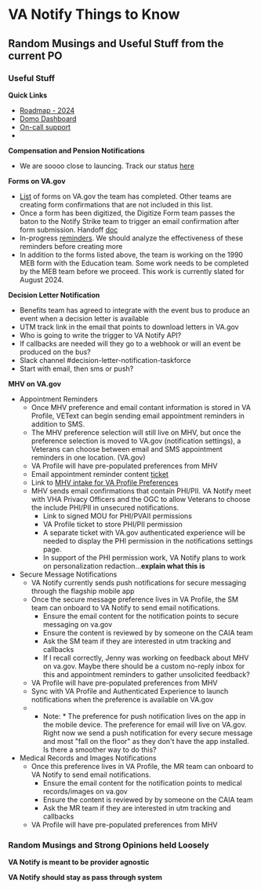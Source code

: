 
# VA Notify Things to Know

## Random Musings and Useful Stuff from the current PO

### Useful Stuff

**Quick Links**
- [Roadmap - 2024](https://app.mural.co/t/departmentofveteransaffairs9999/m/departmentofveteransaffairs9999/1699298034766/785e43fca1230ba217651aff759f161c7315c1b5?sender=u3bc5e86ddc154e1c4ba82066)
- [Domo Dashboard](https://va-gov.domo.com/page/2040841289)
- [On-call support](https://docs.google.com/spreadsheets/d/1xWzSqRzYpQmQzQGeTud2HCOICHK_EiQc0lGvnHznsZI/edit?usp=sharing)
-   
  

**Compensation and Pension Notifications**
- We are soooo close to launcing.  Track our status [here](https://github.com/department-of-veterans-affairs/va.gov-team/blob/master/products/va-notify/Comp%20&%20Pen/README.md)

  
**Forms on VA.gov**
- [List](https://github.com/department-of-veterans-affairs/va.gov-team/blob/master/products/form%20confirmations/in-progress-reminders.md) of forms  on VA.gov the team has completed.  Other teams are creating form confirmations that are not included in this list.
- Once a form has been digitized, the  Digitize Form team passes the baton to the Notify Strike team to trigger an email confirmation after form submission.  Handoff [doc](https://docs.google.com/document/d/1w6p_wvQdWL5llf6LCjv1cbPjn_eZySupmVIGdiMzT-o/edit)
- In-progress [reminders](https://github.com/department-of-veterans-affairs/va.gov-team/blob/master/products/form%20confirmations/in-progress-reminders.md).  We should analyze the effectiveness of these reminders before creating more
- In addition to the forms listed above, the team is working on the 1990 MEB form with the Education team.  Some work needs to be completed by the MEB team before we  proceed.  This work is currently slated for August 2024.

**Decision Letter Notification**
- Benefits team has agreed to integrate with the event bus to produce an event when a decision letter is available 
- UTM track link in the email that points to download letters in VA.gov
- Who is going to write the trigger to VA Notify  API?
- If callbacks are needed will they go to a webhook or will an event be produced on the bus?
- Slack channel #decision-letter-notification-taskforce
- Start with email, then sms or push?


**MHV on VA.gov**
* Appointment Reminders
  - Once MHV preference and email contant information is stored in VA Profile, VEText can begin sending email appointment reminders in addition to SMS.
  - The MHV preference selection will still live on MHV, but once the preference selection is moved to VA.gov (notification settings), a Veterans can choose between email and SMS appointment reminders in one location. (VA.gov)
  - VA Profile will have pre-populated preferences from MHV
  - Email appointment reminder content [ticket](https://github.com/department-of-veterans-affairs/va.gov-team/issues/58378)
  - Link to [MHV intake for VA Profile Preferences](https://jira.devops.va.gov/browse/VAPROPARTC-618)
  - MHV sends email confirmations that contain PHI/PII.  VA Notify meet with VHA Privacy Officers and the OGC to allow Veterans to choose the include PHI/PII in unsecured notifications.  
    + Link to signed MOU for PHI/PVAII permissions
    + VA Profile ticket to store  PHI/PII permission
    + A separate ticket with VA.gov authenticated experience will be needed to display the PHI permission in the notifications settings page.
    + In support of the PHI permission work, VA Notify plans to work on personalization redaction...**explain what this is**
* Secure Message Notifications
  - VA Notify currently sends push notifications for secure messaging through the flagship mobile app
  - Once the secure message preference lives in VA Profile, the SM team can onboard to VA Notify to send email notifications.
      + Ensure the email content for the notification points to secure messaging on va.gov
      + Ensure the content is reviewed by by someone on the CAIA team
      + Ask the SM team if they are interested in utm tracking and callbacks
      + If I recall correctly, Jenny was working on feedback about MHV on va.gov.  Maybe there should be a custom no-reply inbox for this and appointment reminders to gather unsolicited feedback?
  - VA Profile will have pre-populated preferences from MHV
  - Sync with VA Profile and Authenticated Experience to launch notifications when the preference is available on VA.gov
  - * Note: * The preference for push notification lives on the app in the mobile device.  The preference for email will live on VA.gov.  Right now we send a push notification for every secure message and most "fall on the floor" as they don't have the app installed.  Is there a smoother way to do this?  
* Medical Records and Images Notifications
  - Once this preference lives in VA Profile, the MR team can onboard to VA Notify to send email notifications.
      + Ensure the email content for the notification points to medical records/images on va.gov
      + Ensure the content is reviewed by by someone on the CAIA team
      + Ask the MR team if they are interested in utm tracking and callbacks
  - VA Profile will have pre-populated preferences from MHV


 ### Random Musings and Strong Opinions held Loosely

 **VA Notify is meant to be provider agnostic**


 **VA Notify should stay as pass through system**

 

